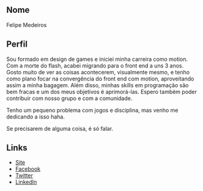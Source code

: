 ## Nome

Felipe Medeiros

## Perfil

Sou formado em design de games e iniciei minha carreira como motion. Com a morte do flash, acabei migrando para o front end a uns 3 anos. Gosto muito de ver as coisas acontecerem, visualmente mesmo, e tenho como plano focar na convergência do front end com motion, aproveitando assim a minha bagagem. Além disso, minhas skills em programação são bem fracas e um dos meus objetivos é aprimorá-las. Espero também poder contribuir com nosso grupo e com a comunidade.

Tenho um pequeno problema com jogos e disciplina, mas venho me dedicando a isso haha.

Se precisarem de alguma coisa, é só falar.

## Links
* [Site](https://eubond.github.io)
* [Facebook](https://www.facebook.com/flipmedeiros)
* [Twitter](http://twitter.com/flipmedeiros)
* [LinkedIn](https://www.linkedin.com/in/felipe-medeiros-a3574731/) 
